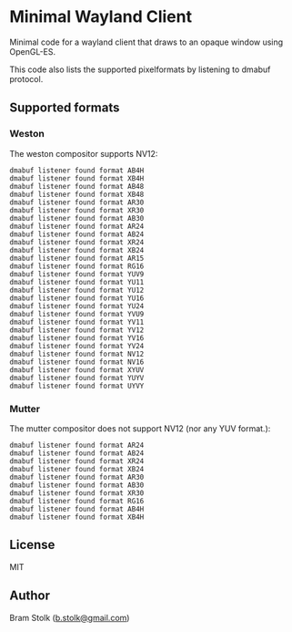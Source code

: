 # Minimal Wayland Client

Minimal code for a wayland client that draws to an opaque window using OpenGL-ES.

This code also lists the supported pixelformats by listening to dmabuf protocol.

## Supported formats

### Weston

The weston compositor supports NV12:

```
dmabuf listener found format AB4H
dmabuf listener found format XB4H
dmabuf listener found format AB48
dmabuf listener found format XB48
dmabuf listener found format AR30
dmabuf listener found format XR30
dmabuf listener found format AB30
dmabuf listener found format AR24
dmabuf listener found format AB24
dmabuf listener found format XR24
dmabuf listener found format XB24
dmabuf listener found format AR15
dmabuf listener found format RG16
dmabuf listener found format YUV9
dmabuf listener found format YU11
dmabuf listener found format YU12
dmabuf listener found format YU16
dmabuf listener found format YU24
dmabuf listener found format YVU9
dmabuf listener found format YV11
dmabuf listener found format YV12
dmabuf listener found format YV16
dmabuf listener found format YV24
dmabuf listener found format NV12
dmabuf listener found format NV16
dmabuf listener found format XYUV
dmabuf listener found format YUYV
dmabuf listener found format UYVY
```

### Mutter

The mutter compositor does not support NV12 (nor any YUV format.):
```
dmabuf listener found format AR24
dmabuf listener found format AB24
dmabuf listener found format XR24
dmabuf listener found format XB24
dmabuf listener found format AR30
dmabuf listener found format AB30
dmabuf listener found format XR30
dmabuf listener found format RG16
dmabuf listener found format AB4H
dmabuf listener found format XB4H
```

## License

MIT

## Author

Bram Stolk (b.stolk@gmail.com)

